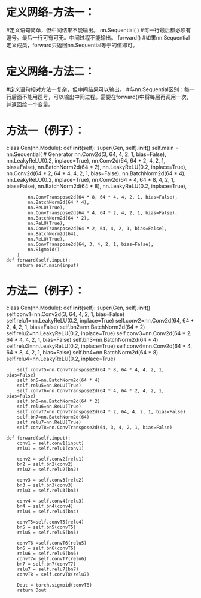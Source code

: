 # 定义网络-方法一：
#定义语句简单，但中间结果不能输出。
nn.Sequential(   ) #每一行最后都必须有逗号。最后一行可有可无。中间过程不能输出。
forward()  #如果nn.Sequential定义成类，forward只返回nn.Sequential等于的值即可。
# 定义网络-方法二：
#定义语句相对方法一复杂，但中间结果可以输出。
#与nn.Sequential区别：每一行后面不能用逗号，可以输出中间过程。需要在forward()中将每层再调用一次，并返回给一个变量。
# 方法一（例子）：
class Gen(nn.Module):
    def __init__(self):
        super(Gen, self).__init__()
        self.main = nn.Sequential(  # Generator
            nn.Conv2d(3, 64, 4, 2, 1, bias=False),
            nn.LeakyReLU(0.2, inplace=True),
            nn.Conv2d(64, 64 * 2, 4, 2, 1, bias=False),
            nn.BatchNorm2d(64 * 2),
            nn.LeakyReLU(0.2, inplace=True),
            nn.Conv2d(64 * 2, 64 * 4, 4, 2, 1, bias=False),
            nn.BatchNorm2d(64 * 4),
            nn.LeakyReLU(0.2, inplace=True),
            nn.Conv2d(64 * 4, 64 * 8, 4, 2, 1, bias=False),
            nn.BatchNorm2d(64 * 8),
            nn.LeakyReLU(0.2, inplace=True),

            nn.ConvTranspose2d(64 * 8, 64 * 4, 4, 2, 1, bias=False),
            nn.BatchNorm2d(64 * 4),
            nn.ReLU(True),
            nn.ConvTranspose2d(64 * 4, 64 * 2, 4, 2, 1, bias=False),
            nn.BatchNorm2d(64 * 2),
            nn.ReLU(True),
            nn.ConvTranspose2d(64 * 2, 64, 4, 2, 1, bias=False),
            nn.BatchNorm2d(64),
            nn.ReLU(True),
            nn.ConvTranspose2d(64, 3, 4, 2, 1, bias=False),
            nn.Sigmoid()
        )
    def forward(self,input):
        return self.main(input)
# 方法二（例子）：        
   class Gen(nn.Module):
    def __init__(self):
        super(Gen, self).__init__()
        self.conv1=nn.Conv2d(3, 64, 4, 2, 1, bias=False)
        self.relu1=nn.LeakyReLU(0.2, inplace=True)
        self.conv2=nn.Conv2d(64, 64 * 2, 4, 2, 1, bias=False)
        self.bn2=nn.BatchNorm2d(64 * 2)
        self.relu2=nn.LeakyReLU(0.2, inplace=True)
        self.conv3=nn.Conv2d(64 * 2, 64 * 4, 4, 2, 1, bias=False)
        self.bn3=nn.BatchNorm2d(64 * 4)
        self.relu3=nn.LeakyReLU(0.2, inplace=True)
        self.conv4=nn.Conv2d(64 * 4, 64 * 8, 4, 2, 1, bias=False)
        self.bn4=nn.BatchNorm2d(64 * 8)
        self.relu4=nn.LeakyReLU(0.2, inplace=True)

        self.convT5=nn.ConvTranspose2d(64 * 8, 64 * 4, 4, 2, 1, bias=False)
        self.bn5=nn.BatchNorm2d(64 * 4)
        self.relu5=nn.ReLU(True)
        self.convT6=nn.ConvTranspose2d(64 * 4, 64 * 2, 4, 2, 1, bias=False)
        self.bn6=nn.BatchNorm2d(64 * 2)
        self.relu6=nn.ReLU(True)
        self.convT7=nn.ConvTranspose2d(64 * 2, 64, 4, 2, 1, bias=False)
        self.bn7=nn.BatchNorm2d(64)
        self.relu7=nn.ReLU(True)
        self.convT8=nn.ConvTranspose2d(64, 3, 4, 2, 1, bias=False)
        
    def forward(self,input):
        conv1 = self.conv1(input)
        relu1 = self.relu1(conv1)

        conv2 = self.conv2(relu1)
        bn2 = self.bn2(conv2)
        relu2 = self.relu2(bn2)

        conv3 = self.conv3(relu2)
        bn3 = self.bn3(conv3)
        relu3 = self.relu3(bn3)

        conv4 = self.conv4(relu3)
        bn4 = self.bn4(conv4)
        relu4 = self.relu4(bn4)

        convT5=self.convT5(relu4)
        bn5 = self.bn5(convT5)
        relu5 = self.relu5(bn5)

        convT6 =self.convT6(relu5)
        bn6 = self.bn6(convT6)
        relu6 = self.relu6(bn6)
        convT7= self.convT7(relu6)
        bn7 = self.bn7(convT7)
        relu7 = self.relu7(bn7)
        convT8 = self.convT8(relu7)

        Dout = torch.sigmoid(convT8)
        return Dout
